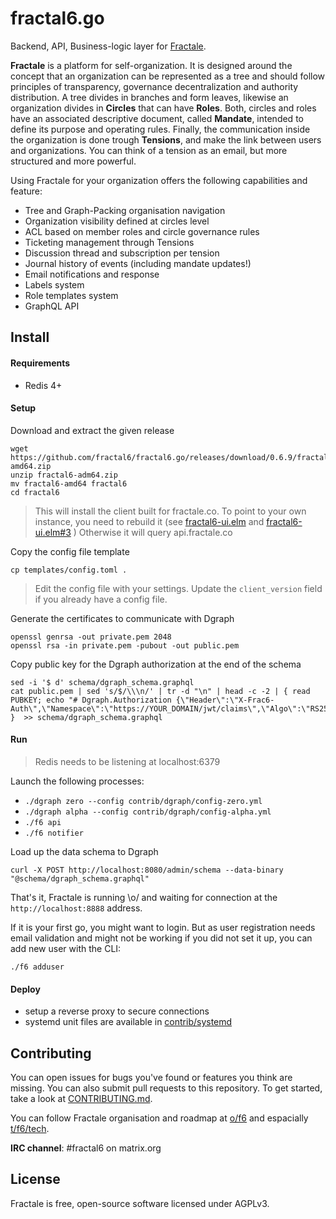 # fractal6.go

Backend, API, Business-logic layer for [Fractale](https://fractale.co).

**Fractale** is a platform for self-organization. It is designed around the concept that an organization can be represented as a tree and should follow principles of transparency, governance decentralization and authority distribution. A tree divides in branches and form leaves, likewise an organization divides in **Circles** that can have **Roles**. Both, circles and roles have an associated descriptive document, called **Mandate**, intended to define its purpose and operating rules. Finally, the communication inside the organization is done trough **Tensions**, and make the link between users and organizations. You can think of a tension as an email, but more structured and more powerful.

Using Fractale for your organization offers the following capabilities and feature:
* Tree and Graph-Packing organisation navigation
* Organization visibility defined at circles level
* ACL based on member roles and circle governance rules
* Ticketing management through Tensions
* Discussion thread and subscription per tension
* Journal history of events (including mandate updates!)
* Email notifications and response
* Labels system
* Role templates system
* GraphQL API


## Install

#### Requirements

* Redis 4+


#### Setup

Download and extract the given release

    wget https://github.com/fractal6/fractal6.go/releases/download/0.6.9/fractal6-amd64.zip
    unzip fractal6-adm64.zip
	mv fractal6-amd64 fractal6
    cd fractal6

> This will install the client built for fractale.co. To point to your own instance, you need to rebuild it (see [fractal6-ui.elm](https://github.com/fractal6/fractal6-ui.elm/) and [fractal6-ui.elm#3](https://github.com/fractal6/fractal6-ui.elm/issues/3) ) Otherwise it will query api.fractale.co

Copy the config file template

    cp templates/config.toml .

>
> Edit the config file with your settings.
> Update the `client_version` field if you already have a config file.
>

Generate the certificates to communicate with Dgraph

    openssl genrsa -out private.pem 2048
    openssl rsa -in private.pem -pubout -out public.pem

Copy public key for the Dgraph authorization at the end of the schema

    sed -i '$ d' schema/dgraph_schema.graphql
    cat public.pem | sed 's/$/\\\n/' | tr -d "\n" | head -c -2 | { read PUBKEY; echo "# Dgraph.Authorization {\"Header\":\"X-Frac6-Auth\",\"Namespace\":\"https://YOUR_DOMAIN/jwt/claims\",\"Algo\":\"RS256\",\"VerificationKey\":\"$PUBKEY\"}"; }  >> schema/dgraph_schema.graphql


#### Run

>  Redis needs to be listening at localhost:6379

Launch the following processes:

* `./dgraph zero --config contrib/dgraph/config-zero.yml`
* `./dgraph alpha --config contrib/dgraph/config-alpha.yml`
* `./f6 api`
* `./f6 notifier`

Load up the data schema to Dgraph

    curl -X POST http://localhost:8080/admin/schema --data-binary "@schema/dgraph_schema.graphql"

That's it, Fractale is running \o/ and waiting for connection at the `http://localhost:8888` address.

If it is your first go, you might want to login. But as user registration needs email validation and might not be working if you did not set it up, you can add new user with the CLI:

    ./f6 adduser 


#### Deploy

* setup a reverse proxy to secure connections
* systemd unit files are available in [contrib/systemd](contrib/systemd)


## Contributing

You can open issues for bugs you've found or features you think are missing. You can also submit pull requests to this repository. To get started, take a look at [CONTRIBUTING.md](CONTRIBUTING.md).

You can follow Fractale organisation and roadmap at [o/f6](https://fractale.co/o/f6) and espacially [t/f6/tech](https://fractale.co/t/f6/tech).

**IRC channel**: #fractal6 on matrix.org

## License

Fractale is free, open-source software licensed under AGPLv3.
